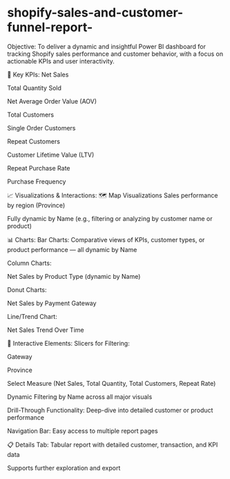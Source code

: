 # shopify-sales-and-customer-funnel-report-
Objective:
To deliver a dynamic and insightful Power BI dashboard for tracking Shopify sales performance and customer behavior, with a focus on actionable KPIs and user interactivity.

🔑 Key KPIs:
Net Sales

Total Quantity Sold

Net Average Order Value (AOV)

Total Customers

Single Order Customers

Repeat Customers

Customer Lifetime Value (LTV)

Repeat Purchase Rate

Purchase Frequency

📈 Visualizations & Interactions:
🗺️ Map Visualizations
Sales performance by region (Province)

Fully dynamic by Name (e.g., filtering or analyzing by customer name or product)

📊 Charts:
Bar Charts: Comparative views of KPIs, customer types, or product performance — all dynamic by Name

Column Charts:

Net Sales by Product Type (dynamic by Name)

Donut Charts:

Net Sales by Payment Gateway

Line/Trend Chart:

Net Sales Trend Over Time

🔧 Interactive Elements:
Slicers for Filtering:

Gateway

Province

Select Measure (Net Sales, Total Quantity, Total Customers, Repeat Rate)

Dynamic Filtering by Name across all major visuals

Drill-Through Functionality: Deep-dive into detailed customer or product performance

Navigation Bar: Easy access to multiple report pages

📋 Details Tab:
Tabular report with detailed customer, transaction, and KPI data

Supports further exploration and export
